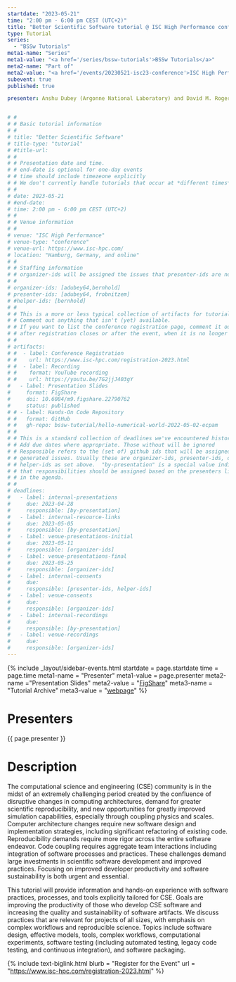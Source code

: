 ```yaml
---
startdate: "2023-05-21"
time: "2:00 pm - 6:00 pm CEST (UTC+2)"
title: "Better Scientific Software tutorial @ ISC High Performance conference"
type: Tutorial
series: 
  - "BSSw Tutorials"
meta1-name: "Series"
meta1-value: "<a href='/series/bssw-tutorials'>BSSw Tutorials</a>"
meta2-name: "Part of"
meta2-value: "<a href='/events/20230521-isc23-conference'>ISC High Performance 2023</a>"
subevent: true
published: true

presenter: Anshu Dubey (Argonne National Laboratory) and David M. Rogers (Oak Ridge National Laboratory)


# #
# # Basic tutorial information
# #
# title: "Better Scientific Software"
# title-type: "tutorial"
# #title-url:
# #
# # Presentation date and time.
# # end-date is optional for one-day events
# # time should include timezeone explicitly
# # We don't currently handle tutorials that occur at *different times* on multiple days
# #
# date: 2023-05-21
# #end-date:
# time: 2:00 pm - 6:00 pm CEST (UTC+2)
# #
# # Venue information
# #
# venue: "ISC High Performance"
# venue-type: "conference"
# venue-url: https://www.isc-hpc.com/
# location: "Hamburg, Germany, and online"
# #
# # Staffing information
# # organizer-ids will be assigned the issues that presenter-ids are not doing, basically
# #
# organizer-ids: [adubey64,bernhold]
# presenter-ids: [adubey64, frobnitzem]
# #helper-ids: [bernhold]
# #
# # This is a more or less typical collection of artifacts for tutorials.
# # Comment out anything that isn't (yet) available.
# # If you want to list the conference registration page, comment it out
# # after registration closes or after the event, when it is no longer useful.
# #
# artifacts:
# #  - label: Conference Registration
# #    url: https://www.isc-hpc.com/registration-2023.html
# #  - label: Recording
# #    format: YouTube recording
# #    url: https://youtu.be/7G2jjJ403gY
#   - label: Presentation Slides
#     format: FigShare
#     doi: 10.6084/m9.figshare.22790762
#     status: published
# # - label: Hands-On Code Repository
# #   format: GitHub
# #   gh-repo: bssw-tutorial/hello-numerical-world-2022-05-02-ecpam
# #
# # This is a standard collection of deadlines we've encountered historically
# # Add due dates where appropriate. Those without will be ignored
# # Responsible refers to the (set of) github ids that will be assigned to
# # generated issues. Usually these are organizer-ids, presenter-ids, or
# # helper-ids as set above.  "by-presentation" is a special value indicating
# # that responsibilities should be assigned based on the presenters liseted
# # in the agenda.
# #
# deadlines:
#   - label: internal-presentations
#     due: 2023-04-28
#     responsible: [by-presentation]
#   - label: internal-resource-links
#     due: 2023-05-05
#     responsible: [by-presentation]
#   - label: venue-presentations-initial
#     due: 2023-05-11
#     responsible: [organizer-ids]
#   - label: venue-presentations-final
#     due: 2023-05-25
#     responsible: [organizer-ids]
#   - label: internal-consents
#     due:
#     responsible: [presenter-ids, helper-ids]
#   - label: venue-consents
#     due: 
#     responsible: [organizer-ids]
#   - label: internal-recordings
#     due: 
#     responsible: [by-presentation]
#   - label: venue-recordings
#     due: 
#     responsible: [organizer-ids]
---
```

<!-- Event Sidebar -->
{% 	include _layout/sidebar-events.html 
  startdate = page.startdate
  time = page.time
meta1-name = "Presenter"
meta1-value = page.presenter
meta2-name ="Presentation Slides"
meta2-value = "<a href='https://doi.org/10.6084/m9.figshare.22790762'>FigShare</a>"
meta3-name = "Tutorial Archive"
meta3-value = "<a href='https://bssw-tutorial.github.io/2023-05-21-isc/'>webpage</a>"
%}

# Presenters

{{ page.presenter }}

# Description

The computational science and engineering (CSE) community is in the midst of an extremely challenging period created by the confluence of disruptive changes in computing architectures, demand for greater scientific reproducibility, and new opportunities for greatly improved simulation capabilities, especially through coupling physics and scales. Computer architecture changes require new software design and implementation strategies, including significant refactoring of existing code. Reproducibility demands require more rigor across the entire software endeavor. Code coupling requires aggregate team interactions including integration of software processes and practices. These challenges demand large investments in scientific software development and improved practices. Focusing on improved developer productivity and software sustainability is both urgent and essential.

This tutorial will provide information and hands-on experience with software practices, processes, and tools explicitly tailored for CSE. Goals are improving the productivity of those who develop CSE software and increasing the quality and sustainability of software artifacts. We discuss practices that are relevant for projects of all sizes, with emphasis on complex workflows and reproducible science. Topics include software design, effective models, tools, complex workflows, computational experiments, software testing (including automated testing, legacy code testing, and continuous integration), and software packaging.

{%  include text-biglink.html
    blurb = "Register for the Event"
    url = "https://www.isc-hpc.com/registration-2023.html"
%}